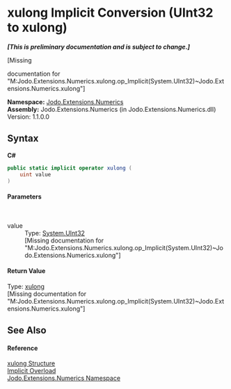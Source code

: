 # xulong&nbsp;Implicit Conversion (UInt32 to xulong)
 _**\[This is preliminary documentation and is subject to change.\]**_

\[Missing <summary> documentation for "M:Jodo.Extensions.Numerics.xulong.op_Implicit(System.UInt32)~Jodo.Extensions.Numerics.xulong"\]

**Namespace:**&nbsp;<a href="N_Jodo_Extensions_Numerics">Jodo.Extensions.Numerics</a><br />**Assembly:**&nbsp;Jodo.Extensions.Numerics (in Jodo.Extensions.Numerics.dll) Version: 1.1.0.0

## Syntax

**C#**<br />
``` C#
public static implicit operator xulong (
	uint value
)
```


#### Parameters
&nbsp;<dl><dt>value</dt><dd>Type: <a href="https://docs.microsoft.com/dotnet/api/system.uint32" target="_blank" rel="noopener noreferrer">System.UInt32</a><br />\[Missing <param name="value"/> documentation for "M:Jodo.Extensions.Numerics.xulong.op_Implicit(System.UInt32)~Jodo.Extensions.Numerics.xulong"\]</dd></dl>

#### Return Value
Type: <a href="T_Jodo_Extensions_Numerics_xulong">xulong</a><br />\[Missing <returns> documentation for "M:Jodo.Extensions.Numerics.xulong.op_Implicit(System.UInt32)~Jodo.Extensions.Numerics.xulong"\]

## See Also


#### Reference
<a href="T_Jodo_Extensions_Numerics_xulong">xulong Structure</a><br /><a href="Overload_Jodo_Extensions_Numerics_xulong_op_Implicit">Implicit Overload</a><br /><a href="N_Jodo_Extensions_Numerics">Jodo.Extensions.Numerics Namespace</a><br />